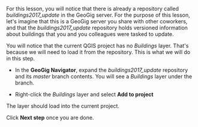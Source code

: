 For this lesson, you will notice that there is already a repository
called *buildings2017_update* in the GeoGig server. For the purpose
of this lesson, let's imagine that this is a GeoGig server you share
with other coworkers, and that the *buildings2017_update* repository
holds versioned information about buildings that you and you colleagues
were tasked to update.

You will notice that the current QGIS project has no *Buildings* layer.
That's because we will need to load it from the repository. This is what
we will do in this step.

* In the **GeoGig Navigator**, expand the *buildings2017_update*
  repository and its *master* branch contents. You will see a *Buildings*
  layer under the branch.

* Right-click the *Buildings* layer and select **Add to project**

The layer should load into the current project.

Click **Next step** once you are done.